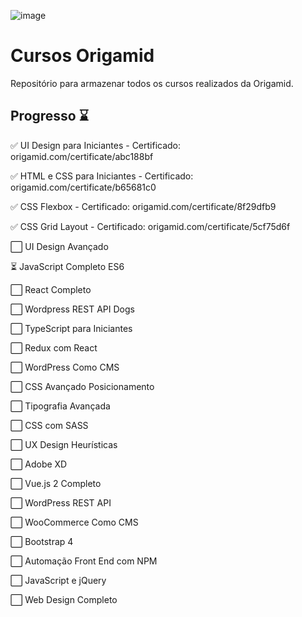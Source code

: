 ![image](https://user-images.githubusercontent.com/38211842/214647763-38941b1b-5216-43c3-b592-3db3d0ea0cad.png)


# Cursos Origamid
Repositório para armazenar todos os cursos realizados da Origamid.

## Progresso ⌛

✅ UI Design para Iniciantes - Certificado: origamid.com/certificate/abc188bf

✅ HTML e CSS para Iniciantes - Certificado: origamid.com/certificate/b65681c0 

✅ CSS Flexbox - Certificado: origamid.com/certificate/8f29dfb9 

✅ CSS Grid Layout - Certificado: origamid.com/certificate/5cf75d6f 

⬜ UI Design Avançado 

⏳ JavaScript Completo ES6 

⬜ React Completo

⬜ Wordpress REST API Dogs

⬜ TypeScript para Iniciantes

⬜ Redux com React

⬜ WordPress Como CMS

⬜ CSS Avançado Posicionamento

⬜ Tipografia Avançada

⬜ CSS com SASS

⬜ UX Design Heurísticas

⬜ Adobe XD

⬜ Vue.js 2 Completo

⬜ WordPress REST API

⬜ WooCommerce Como CMS

⬜ Bootstrap 4

⬜ Automação Front End com NPM

⬜ JavaScript e jQuery

⬜ Web Design Completo
